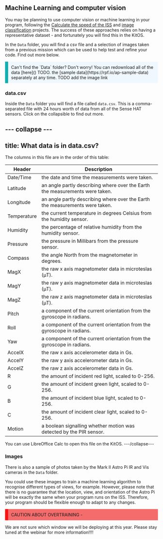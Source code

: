 ## Machine Learning and computer vision

You may be planning to use computer vision or machine learning in your program, following the [Calculate the speed of the ISS](https://projects.raspberrypi.org/en/projects/astropi-iss-speed/4) and [image classification](https://projects.raspberrypi.org/en/projects/image-id-coral/2) projects. The success of these approaches relies on having a representative dataset - and fortunately you will find this in the KitOS.

In the `Data` folder, you will find a csv file and a selection of images taken from a previous mission which can be used to help test and refine your code.  Find out more below.

<p style="border-left: solid; border-width:10px; border-color: #0faeb0; background-color: aliceblue; padding: 10px;">
Can't find the `Data` folder? Don't worry! You can redownload all of the data [here]() TODO.
the [sample data](https://rpf.io/ap-sample-data) separately at any time.
TODO add the image link
</p>

### data.csv

Inside the `Data` folder you will find a file called `data.csv`. This is a comma-separated file with 24 hours worth of data from all of the Sense HAT sensors. Click on the collapsible to find out more.

--- collapse ---
---
title: What data is in data.csv?
---
The columns in this file are in the order of this table:

| Header | Description |
| ---    | --- |
| Date/Time | the date and time the measurements were taken. |
| Latitude | an angle partly describing where over the Earth the measurements were taken. |
| Longitude | an angle partly describing where over the Earth the measurements were taken. |
| Temperature | the current temperature in degrees Celsius from the humidity sensor. |
| Humidity | the percentage of relative humidity from the humidity sensor. |
| Pressure | the pressure in Millibars from the pressure sensor. |
| Compass | the angle North from the magnetometer in degrees. |
| MagX | the raw x axis magnetometer data in microteslas (µT). |
| MagY | the raw y axis magnetometer data in microteslas (µT). |
| MagZ | the raw z axis magnetometer data in microteslas (µT). | 
| Pitch | a component of the current orientation from the gyroscope in radians. |
| Roll | a component of the current orientation from the gyroscope in radians. |
| Yaw | a component of the current orientation from the gyroscope in radians. |
| AccelX | the raw x axis accelerometer data in Gs. |
| AccelY | the raw y axis accelerometer data in Gs. |
| AccelZ | the raw z axis accelerometer data in Gs. | 
| R | the amount of incident red light, scaled to 0-256. | 
| G | the amount of incident green light, scaled to 0-256. | 
| B | the amount of incident blue light, scaled to 0-256. | 
| C |  the amount of incident clear light, scaled to 0-256. | 
| Motion | a boolean signalling whether motion was detected by the PIR sensor. | 

You can use LibreOffice Calc to open this file on the KitOS. 
---/collapse---

### Images

There is also a sample of photos taken by the Mark II Astro Pi IR and Vis cameras in the `Data` folder.

You could use these images to train a machine learning algorithm to recognise different types of views, for example. However, please note that there is no guarantee that the location, view, and orientation of the Astro Pi will be exactly the same when your program runs on the ISS. Therefore, your program should be flexible enough to adapt to any changes.


<p style="border-left: solid; border-width:10px; border-color: #fa1111; background-color: #f56c6c; padding: 10px;">
CAUTION ABOUT OVERTRAINING - 

We are not sure which window we will be deploying at this year. Please stay tuned at the webinar for more information!!!!
</p>

